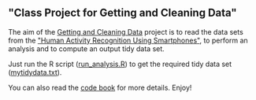 
## "Class Project for Getting and Cleaning Data"

The aim of the [Getting and Cleaning Data](https://www.coursera.org/learn/data-cleaning) project is to read the data sets from the ["Human Activity Recognition Using Smartphones"](http://archive.ics.uci.edu/ml/datasets/Human+Activity+Recognition+Using+Smartphones), to perform an analysis and to compute an output tidy data set. 

Just run the R script ([run_analysis.R](https://github.com/Samarkande/GCD/blob/master/run_analysis.R)) to get the required tidy data set ([mytidydata.txt](https://github.com/Samarkande/GCD/blob/master/mytidydata.txt)). 

You can also read the [code book](https://github.com/Samarkande/GCD/blob/master/CodeBook.md) for more details. Enjoy! 

